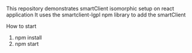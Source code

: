 This repository demonstrates smartClient isomorphic setup on react application
It uses the smartclient-lgpl npm library to add the smartClient

How to start

1. npm install
2. npm start

